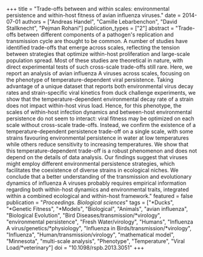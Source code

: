 +++
title = "Trade-offs between and within scales: environmental persistence and within-host fitness of avian influenza viruses."
date = 2014-07-01
authors = ["Andreas Handel", "Camille Lebarbenchon", "David Stallknecht", "Pejman Rohani"]
publication_types = ["2"]
abstract = "Trade-offs between different components of a pathogen's replication and transmission cycle are thought to be common. A number of studies have identified  trade-offs that emerge across scales, reflecting the tension between strategies that optimize within-host proliferation and large-scale population spread. Most of these studies are theoretical in nature, with direct experimental tests of such cross-scale trade-offs still rare. Here, we report an analysis of avian influenza A viruses across scales, focusing on the phenotype of temperature-dependent viral persistence. Taking advantage of a unique dataset that reports both environmental virus decay rates and strain-specific viral kinetics from duck challenge experiments, we show that the temperature-dependent  environmental decay rate of a strain does not impact within-host virus load. Hence, for this phenotype, the scales of within-host infection dynamics and between-host environmental persistence do not seem to interact: viral fitness may be optimized on each scale without cross-scale trade-offs. Instead, we confirm the existence of a temperature-dependent persistence trade-off on a single scale, with some strains favouring environmental persistence in water at low temperatures while others reduce sensitivity to increasing temperatures. We show  that this temperature-dependent trade-off is a robust phenomenon and does not depend on the details of data analysis. Our findings suggest that viruses might employ different environmental persistence strategies, which facilitates the coexistence of diverse strains in ecological niches. We conclude that a better understanding of the transmission and evolutionary dynamics of influenza A viruses probably requires empirical information regarding both within-host dynamics and environmental traits, integrated within a combined ecological and within-host framework."
featured = false
publication = "*Proceedings. Biological sciences*"
tags = ["*Ducks", "*Genetic Fitness", "*Models", "Biological", "Animals", "avian influenza", "Biological Evolution", "Bird Diseases/transmission/*virology", "environmental persistence", "Fresh Water/virology", "Humans", "Influenza A virus/genetics/*physiology", "Influenza in Birds/transmission/*virology", "Influenza", "Human/transmission/virology", "mathematical model", "Minnesota", "multi-scale analysis", "Phenotype", "Temperature", "Viral Load/*veterinary"]
doi = "10.1098/rspb.2013.3051"
+++

